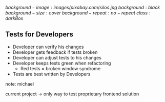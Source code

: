 $background-image:images/pixabay.com/silos.jpg$
$background:black$
$background-size:cover$
$background-repeat:no-repeat$
$class:darkBox$

## Tests for Developers

   * Developer can verify his changes
   * Developer gets feedback if tests broken
   * Developer can adjust tests to his changes
   * Developer keeps tests green when refactoring
       * Red tests = broken window syndrome
   * Tests are best written by Developers

note:
michael

current project -> only way to test proprietary frontend solution
